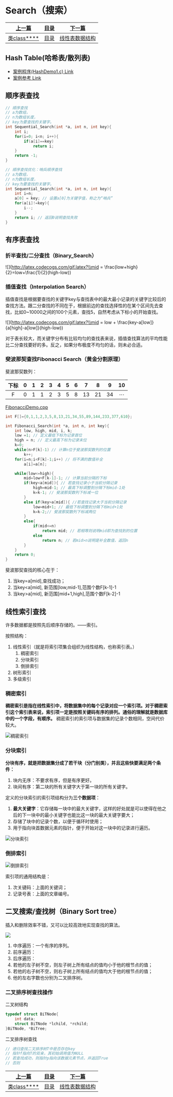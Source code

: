 # Search（搜索）


|[上一篇](./005_class.md)|[目录](./index.md)|[下一篇](007_linearList.md)|
|:---:|:---:|:---:|
|[类class****](./005_class.md)|[目录](./index.md)|[线性表数据结构](007_linearList.md)|


## Hash Table(哈希表/散列表)

- [案例程序(HashDemo1.c) Link](./003_Search/HashDemo1.c)
- [案例参考 Link](https://blog.csdn.net/sxhelijian/article/details/50084981)

## 顺序表查找

```C++
// 顺序查找
// a为数组，
// n为数组长度，
// key为要查找的关键字。
int Sequential_Search(int *a, int n, int key){
    int i;
    for(i=0; i<n; i++){
        if(a[i]==key)
            return i;
    }
    return -1;
}
```


```C++
// 顺序查找优化：哨兵顺序查找
// a为数组，
// n为数组长度，
// key为要查找的关键字。
int Sequential_Search(int *a, int n, int key){
    int i=n; 
    a[0] = key; // 设置a[0]为关键字值，称之为“哨兵”
    for(a[i]!=key){
        i--;
    }
    return i; // 返回0说明查找失败
}
```

## 有序表查找

### 折半查找/二分查找（Binary_Search）

![](http://latex.codecogs.com/gif.latex?\\mid = \frac{low+high}{2}=low+\frac{1}{2}(high-low))

### 插值查找（Interpolation Search）

插值查找是根据要查找的关键字key与查找表中的最大最小记录的关键字比较后的查找方法。跟二分查找的不同在于，根据前边的查找选择性的在某个区间先去查找，比如0~10000之间的100个元素，查找5，自然考虑从下标小的开始查找。

![](http://latex.codecogs.com/gif.latex?\\mid = low + \frac{key-a[low]}{a[high]-a[low]}(high-low))

对于表长较大，而关键字分布有比较均匀的查找表来说，插值查找算法的平均性能比二分查找要好的多。反之，如果分布极度不均匀的话，则未必合适。


### 斐波那契查找Fibonacci Search（黄金分割原理）

斐波那契数列：

|下标|0|1|2|3|4|5|6|7|8|9|10|
|:---:|:---:|:---:|:---:|:---:|:---:|:---:|:---:|:---:|:---:|:---:|:---:|
|F|0|1|1|2|3|5|8|13|21|34|$\cdots$|

[FibonacciDemo.cpp](./003_Search/FibonacciDemo1.cpp)
```C++
int F[]={0,1,1,2,3,5,8,13,21,34,55,89,144,233,377,610};

int Fibonacci_Search(int *a, int n, int key){
    int low, high, mid, i, k;
    low =1; // 定义最低下标为记录首位
    high = n; // 定义最高下标为记录末位
    k=0;
    while(n>F[k]-1) // 计算n位于斐波那契数列的位置
        k++;
    for(i=n;i<F[k]-1;i++) // 将不满的数值补全
        a[i]=a[n];

    while(low<=high){
        mid=low+F[k-1]-1; // 计算当前分隔的下标
        if(key<a[mid]){ // 若查找记录小于当前分隔记录
            high=mid-1; // 最高下标调整到分隔下标mid-1处
            k=k-1; // 斐波那契数列下标减一位
        }
        else if(key>a[mid]){ //若查找记录大于当前分隔记录
            low=mid+1; // 最低下标调整到分隔下标mid+1处
            k=k-2;// 斐波那契数列下标减两位
        }
        else{
            if(mid<=n)
                return mid; // 若相等则说明mid即为查找到的位置
            else
                return n; // 若mid>n说明是补全数值，返回n
        }
    }
    return 0;
}
```

斐波那契查找的核心在于：
1. 当key=a[mid],查找成功；
2. 当key<a[mid], 新范围[low,mid-1],范围个数F[k-1]-1
3. 当key>a[mid], 新范围[mid+1,high],范围个数F[k-2]-1

## 线性索引查找

许多数据都是按照先后顺序存储的。——索引。

按照结构：
1. 线性索引（就是将索引项集合组织为线性结构，也称索引表。）
   1. 稠密索引
   2. 分块索引
   3. 倒排索引
2. 树形索引
3. 多级索引

### 稠密索引

**稠密索引是指在线性索引中，将数据集中的每个记录对应一个索引项。对于稠密索引这个索引表来说，索引项一定是按照关键码有序的排列。通俗的理解就是数据库中的一个字段，有顺序。** 稠密索引的索引项与数据集的记录个数相同，空间代价较大。

![稠密索引](https://oscimg.oschina.net/oscnet/up-2c238bb4b073d2258d5193983d113f1e167.png)

### 分块索引

**分块有序，就是把数据集分成了若干块（分门别类），并且这些快要满足两个条件：**
1. 块内无序：不要求有序，但是有序更好。
2. 块间有序：第二块的所有关键字大于第一块的所有关键字。

定义的分块索引的索引项结构分为**三个数据项**：
1. **最大关键字**：它存储每一块中的最大关键字，这样的好处就是可以使得在他之后的下一块中的最小关键字也能比这一块的最大关键字要大；
2. 存储了块中的记录个数，以便于循环时使用；
3. 用于指向块首数据元素的指针，便于开始对这一块中的记录进行遍历。

![分块索引](https://oscimg.oschina.net/oscnet/up-e088ceb5428e07f2865e846caba9dc52531.png)

### 倒排索引

![倒排索引](https://oscimg.oschina.net/oscnet/up-7238ba9237a1a87c7302a84a4eed9e59106.png)

索引项的通用结构是：
1. 次关键码：上面的关键词；
2. 记录号表：上面的文章编号。

## 二叉搜索/查找树（Binary Sort tree）

插入和删除效率不错，又可以比较高效地实现查找的算法。

![](https://img-blog.csdn.net/20180609163735594?watermark/2/text/aHR0cHM6Ly9ibG9nLmNzZG4ubmV0L3UwMTEyMjE4MjA=/font/5a6L5L2T/fontsize/400/fill/I0JBQkFCMA==/dissolve/70)

1. 中序遍历：一个有序的序列。
2. 前序遍历：
3. 后序遍历：
4. 若他的左子树不空，则左子树上所有结点的值均小于他的根节点的值；
5. 若他的右子树不空，则右子树上所有结点的值均大于他的根节点的值；
6. 他的左右字数也分别为二叉排序树。

### 二叉排序树查找操作

二叉树结构
```C++
typedef struct BiTNode{
    int data;
    struct BiTNode *lchild, *rchild;
}BiTNode, *BiTree;
```

二叉排序树查找
```C++
// 递归查找二叉排序树T中是否存在key
// 指针f指向T的双亲，其初始调用值为NULL
// 若查找成功，则指针p指向该数据元素节点，并返回True
// 否则

```


|[上一篇](./005_class.md)|[目录](./index.md)|[下一篇](007_linearList.md)|
|:---:|:---:|:---:|
|[类class****](./005_class.md)|[目录](./index.md)|[线性表数据结构](007_linearList.md)|
